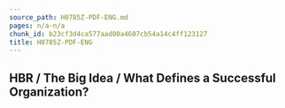 ```yaml
---
source_path: H0785Z-PDF-ENG.md
pages: n/a-n/a
chunk_id: b23cf3d4ca577aad00a4607cb54a14c4ff123127
title: H0785Z-PDF-ENG
---
```

## HBR / The Big Idea / What Defines a Successful Organization?
